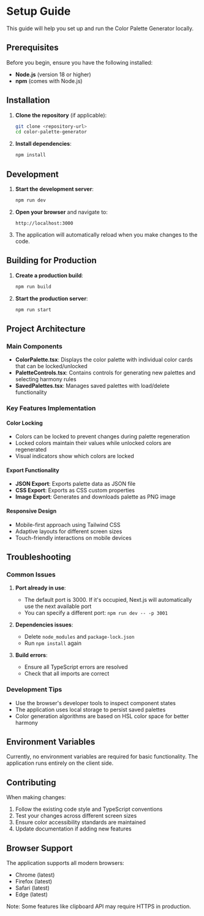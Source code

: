 # Setup Guide

This guide will help you set up and run the Color Palette Generator locally.

## Prerequisites

Before you begin, ensure you have the following installed:

- **Node.js** (version 18 or higher)
- **npm** (comes with Node.js)

## Installation

1. **Clone the repository** (if applicable):
   ```bash
   git clone <repository-url>
   cd color-palette-generator
   ```

2. **Install dependencies**:
   ```bash
   npm install
   ```

## Development

1. **Start the development server**:
   ```bash
   npm run dev
   ```

2. **Open your browser** and navigate to:
   ```
   http://localhost:3000
   ```

3. The application will automatically reload when you make changes to the code.

## Building for Production

1. **Create a production build**:
   ```bash
   npm run build
   ```

2. **Start the production server**:
   ```bash
   npm run start
   ```

## Project Architecture

### Main Components

- **ColorPalette.tsx**: Displays the color palette with individual color cards that can be locked/unlocked
- **PaletteControls.tsx**: Contains controls for generating new palettes and selecting harmony rules
- **SavedPalettes.tsx**: Manages saved palettes with load/delete functionality

### Key Features Implementation

#### Color Locking
- Colors can be locked to prevent changes during palette regeneration
- Locked colors maintain their values while unlocked colors are regenerated
- Visual indicators show which colors are locked

#### Export Functionality
- **JSON Export**: Exports palette data as JSON file
- **CSS Export**: Exports as CSS custom properties
- **Image Export**: Generates and downloads palette as PNG image

#### Responsive Design
- Mobile-first approach using Tailwind CSS
- Adaptive layouts for different screen sizes
- Touch-friendly interactions on mobile devices

## Troubleshooting

### Common Issues

1. **Port already in use**:
   - The default port is 3000. If it's occupied, Next.js will automatically use the next available port
   - You can specify a different port: `npm run dev -- -p 3001`

2. **Dependencies issues**:
   - Delete `node_modules` and `package-lock.json`
   - Run `npm install` again

3. **Build errors**:
   - Ensure all TypeScript errors are resolved
   - Check that all imports are correct

### Development Tips

- Use the browser's developer tools to inspect component states
- The application uses local storage to persist saved palettes
- Color generation algorithms are based on HSL color space for better harmony

## Environment Variables

Currently, no environment variables are required for basic functionality. The application runs entirely on the client side.

## Contributing

When making changes:

1. Follow the existing code style and TypeScript conventions
2. Test your changes across different screen sizes
3. Ensure color accessibility standards are maintained
4. Update documentation if adding new features

## Browser Support

The application supports all modern browsers:
- Chrome (latest)
- Firefox (latest)
- Safari (latest)
- Edge (latest)

Note: Some features like clipboard API may require HTTPS in production.
